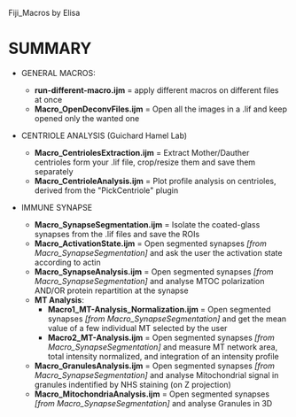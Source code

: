Fiji_Macros by Elisa

# SUMMARY
- GENERAL MACROS:
    - **run-different-macro.ijm** = apply different macros on different files at once
    - **Macro_OpenDeconvFiles.ijm** = Open all the images in a .lif and keep opened only the wanted one
 
- CENTRIOLE ANALYSIS (Guichard Hamel Lab)
    - **Macro_CentriolesExtraction.ijm** = Extract Mother/Dauther centrioles form your .lif file, crop/resize them and save them separately
    - **Macro_CentrioleAnalysis.ijm** = Plot profile analysis on centrioles, derived from the "PickCentriole" plugin
  
- IMMUNE SYNAPSE
    - **Macro_SynapseSegmentation.ijm** = Isolate the coated-glass synapses from the .lif files and save the ROIs
    - **Macro_ActivationState.ijm** = Open segmented synapses *[from Macro_SynapseSegmentation]* and ask the user the activation state according to actin
    - **Macro_SynapseAnalysis.ijm** = Open segmented synapses *[from Macro_SynapseSegmentation]* and analyse MTOC polarization AND/OR protein repartition at the synapse
    - **MT Analysis**:
        - **Macro1_MT-Analysis_Normalization.ijm** = Open segmented synapses *[from Macro_SynapseSegmentation]* and get the mean value of a few individual MT selected by the user
        - **Macro2_MT-Analysis.ijm** = Open segmented synapses *[from Macro_SynapseSegmentation]* and measure MT network area, total intensity normalized, and integration of an intensity profile
    - **Macro_GranulesAnalysis.ijm** = Open segmented synapses *[from Macro_SynapseSegmentation]* and analyse Mitochondrial signal in granules indentified by NHS staining (on Z projection)
    - **Macro_MitochondriaAnalysis.ijm** = Open segmented synapses *[from Macro_SynapseSegmentation]* and analyse Granules in 3D
